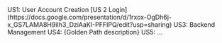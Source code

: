 <link to template slide> US1: User Account Creation
[US 2 Login](https://docs.google.com/presentation/d/1rxox-OgDh6j-x_GS7LAMA8H9iIh3_DziAaKI-PFFIPQ/edit?usp=sharing)

<link to template slide> US3: Backend Management
<link to template slide> US4: {Golden Path description}
<link to template slide> US5: …
